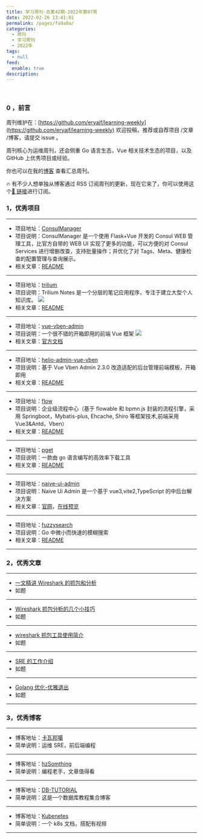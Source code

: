 ```yaml
---
title: 学习周刊-总第42期-2022年第07周
date: 2022-02-26 13:41:01
permalink: /pages/fa9a0a/
categories:
  - 周刊
  - 学习周刊
  - 2022年
tags:
  - null
feed:
  enable: true
description:
---
```


<br><ArticleTopAd></ArticleTopAd>

### 0 ，前言

周刊维护在：[https://github.com/eryajf/learning-weekly](https://github.com/eryajf/learning-weekly) 欢迎投稿，推荐或自荐项目 /文章 /博客，请提交 issue 。

周刊核心为运维周刊，还会侧重 Go 语言生态，Vue 相关技术生态的项目，以及 GitHub 上优秀项目或经验。

你也可以在我的[博客](https://wiki.eryajf.net/learning-weekly/) 查看汇总周刊。

🔥 有不少人想单独从博客通过 RSS 订阅周刊的更新，现在它来了，你可以使用这个[🔗 链接](https://wiki.eryajf.net/learning-weekly.xml)进行订阅。

### 1，优秀项目

---

- 项目地址：[ConsulManager](https://github.com/starsliao/ConsulManager)
- 项目说明：ConsulManager 是一个使用 Flask+Vue 开发的 Consul WEB 管理工具，比官方自带的 WEB UI 实现了更多的功能，可以方便的对 Consul Services 进行增删改查，支持批量操作；并优化了对 Tags、Meta、健康检查的配置管理与查询展示。
- 相关文章：[README](https://github.com/starsliao/ConsulManager#readme)

---

- 项目地址：[trilium](https://github.com/zadam/trilium)
- 项目说明：Trilium Notes 是一个分层的笔记应用程序，专注于建立大型个人知识库。
  ![](http://t.eryajf.net/imgs/2022/02/7b70201f236baff6.png)
- 相关文章：[README](https://github.com/zadam/trilium/blob/master/README-ZH_CN.md)

---

- 项目地址：[vue-vben-admin](https://github.com/vbenjs/vue-vben-admin)
- 项目说明：一个很不错的开箱即用的前端 Vue 框架
  ![](http://t.eryajf.net/imgs/2022/02/474becd99bb43bc6.png)
- 相关文章：[官方文档](https://vvbin.cn/doc-next/)

---

- 项目地址：[helio-admin-vue-vben](https://github.com/uncarbon97/helio-admin-vue-vben)
- 项目说明：基于 Vue Vben Admin 2.3.0 改造适配的后台管理前端模板，开箱即用
- 相关文章：[README](https://github.com/uncarbon97/helio-admin-vue-vben#readme)

---

- 项目地址：[flow](https://github.com/ecnice/flow)
- 项目说明：企业级流程中心（基于 flowable 和 bpmn.js 封装的流程引擎，采用 Springboot，Mybatis-plus, Ehcache, Shiro 等框架技术,前端采用 Vue3&Antd，Vben）
- 相关文章：[README](https://github.com/ecnice/flow#readme)

---

- 项目地址：[pget](https://github.com/Code-Hex/pget)
- 项目说明：一款由 go 语言编写的高效率下载工具
- 相关文章：[README](https://github.com/Code-Hex/pget#readme)

---

- 项目地址：[naive-ui-admin](https://github.com/jekip/naive-ui-admin)
- 项目说明：Naive Ui Admin 是一个基于 vue3,vite2,TypeScript 的中后台解决方案
- 相关文章：[官网](https://www.naiveadmin.com/home)，[在线预览](https://naive-ui-admin.vercel.app/)

---

- 项目地址：[fuzzysearch](https://github.com/lithammer/fuzzysearch)
- 项目说明：Go 中微小而快速的模糊搜索
- 相关文章：[README](https://github.com/lithammer/fuzzysearch#readme)

---

### 2，优秀文章

---

- [一文精讲 Wireshark 的抓包和分析](https://www.freebuf.com/sectool/256745.html)
- 如题

---

- [Wireshark 抓包分析的几个小技巧](https://www.cyub.vip/2020/12/06/Wireshark%E6%8A%93%E5%8C%85%E5%88%86%E6%9E%90%E7%9A%84%E5%87%A0%E4%B8%AA%E5%B0%8F%E6%8A%80%E5%B7%A7/)
- 如题

---

- [wireshark 抓包工具使用简介](https://rain.baimuxym.cn/article/26)
- 如题

---

- [SRE 的工作介绍](https://www.kawabangga.com/posts/4481)
- 如题

---

- [Golang 优化-优雅退出](https://learnku.com/articles/65207)
- 如题

---

### 3，优秀博客

---

- 博客地址：[卡瓦邦噶](https://www.kawabangga.com/)
- 简单说明：运维 SRE，前后端编程

---

- 博客地址：[hzSomthing](https://hedzr.com/)
- 简单说明：编程老手，文章值得看

---

- 博客地址：[DB-TUTORIAL](https://dunwu.github.io/db-tutorial/)
- 简单说明：这是一个数据库教程集合博客

---

- 博客地址：[Kubenetes](https://k8s.easydoc.net/docs/dRiQjyTY/28366845/6GiNOzyZ/9EX8Cp45)
- 简单说明：一个 k8s 文档，搭配有视频

---


<br><ArticleTopAd></ArticleTopAd>
